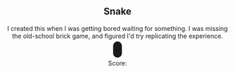 ## Snake

I created this when I was getting bored waiting for something. I was missing the old-school brick game, and figured I'd try replicating the experience.

<style>
    body {
        text-align: center;
    } #page .box.style3 {
        text-align: center;
    } #game {
        border: 10px solid;
        border-radius: 10px;
    }
</style>
<canvas id="game" width="500" height="500"></canvas>
<div>Score: <span id="score"></div>
<script src="//ajax.googleapis.com/ajax/libs/jquery/1.11.0/jquery.min.js"></script>
<script type="text/javascript">
brick = function(selector) {
    var el = $(selector);
    var w = el.width();
    var h = el.height();
    var ctx = el[0].getContext('2d');
    var colors = {
        'bg' : '#acc4ac',
        'fg' : '#444'
    };
    // cell size
    var cs = 10;
    //draw a box with brick co-ordinates x, y and size cs
    var draw_brick = function(x, y, color, border) {
        if (color == undefined) color = colors.fg;
        if (border == undefined) border = colors.bg;
        ctx.fillStyle = color;
        ctx.strokeStyle = border;
        ctx.moveTo(x * cs, y * cs);
        ctx.lineTo((x + 1) * cs, y * cs);
        ctx.lineTo(x * cs, (y + 1 ) * cs);
        ctx.closePath();
        ctx.fill();
        ctx.beginPath();
        ctx.arc((x * cs) + cs/2, (y * cs) + cs/2, Math.round(cs/2 - 2), Math.PI * 3/4, Math.PI * 7/4, false);
        ctx.fillStyle = border;
        ctx.fill();
        ctx.closePath();
        ctx.beginPath();
        ctx.arc((x * cs) + cs/2, (y * cs) + cs/2, Math.round(cs/2 - 2), Math.PI * 7/4, Math.PI * 3/4, false);
        ctx.fillStyle = color;
        ctx.fill();
        ctx.closePath();
        ctx.strokeWidth = 1;
        ctx.strokeStyle = color;
        ctx.strokeRect(x * cs, y * cs, cs, cs);
    }
    // clear screen
    var cls = function() {
        ctx.fillStyle = colors.bg;
        ctx.fillRect(0, 0, w, h);
        ctx.strokeStyle = "black";
        ctx.strokeRect(0, 0, w, h);
    }
    return {
        'cls' : cls,
        'draw_brick' : draw_brick,
        'w' : Math.floor(w/cs),
        'h' : Math.floor(h/cs)
    }
}

$(document).ready(function() {
    // initial direction
    var d = 'right';
    // number of ms before the snake moves again
    var speed = 100;
    //level
    var level = 0;
    // score
    var score = 0;
    var interval;
    var game = brick('#game');
    // the snake object
    var snake = {
        length : 5,
        body : [],
        init : function() {
            snake.length = 5;
            snake.body = [];
            for (var i=snake.length; i>0; i--) {
                //console.log(i)
                snake.body.push({ x : i, y : 20 });
                //console.log(JSON.stringify(snake.body), snake.body.length)
            }
            //console.log(JSON.stringify(snake.body))
        },
        draw : function() {
            game.cls();
            for (var i in snake.body) {
                game.draw_brick(snake.body[i].x, snake.body[i].y);
            }
        },
        move : function() {
            var head = snake.body[0];
            var dx = head.x;
            var dy = head.y;
            if (d == "left") {
                if (dx > 0) {
                    dx--;
                } else {
                    dx = game.w;
                }
            } else if (d == "right") {
                if (dx < game.w) {
                    dx++;
                } else {
                    dx = 0;
                } 
            }
            else if (d == "up") {
                if (dy > 0) {
                    dy--;
                } else {
                    dy = game.h;
                } 
            }
            else if (d == "down") {
                if (dy <= (game.h)) {
                    dy++;
                } else {
                    dy = 0;
                } 
            }

            // check for collision
            if (check_collision(snake, food)) {
                snake.length++;
                snake.body.unshift(food.body[0]);
                snake.draw();
                food.init();
                food.draw();
                score = score + 10;
                if (score > 0 && score % 100 == 0) {
                    console.log('score ', score)
                    level++;
                    console.log(level)
                    wall.init();
                }
            }

            var tail = snake.body.pop();
            tail.x = dx;
            tail.y = dy;
            snake.body.unshift(tail);
            //console.log(JSON.stringify(snake.body))
            snake.draw();

            // check for collision with self
            if (check_collision({ body : snake.body.slice(1) }, { body : [snake.body[0]] })) {
            //if (snake.body.indexOf(tail) != snake.body.lastIndexOf(tail)) {
                //console.log('Touched self!');
                game_over();
            }

            // check for collision with wall
            if (check_collision(snake, wall)) {
                game_over();
            }
        }
    };

    var levelgrid = {
        0 : function() {
            return [];
        },
        1 : function() {
            var list = [];
            for (var i=0; i<game.w; i++) {
                list.push({
                    x : i,
                    y : 0
                });
                list.push({
                    x : i,
                    y : game.h - 1
                });
            }
            for (var j=0; j<game.h; j++) {
                list.push({
                    x : 0,
                    y : j
                });
                list.push({
                    x : game.w - 1,
                    y : j
                });
            }
            return list;
        }
    };

    var wall = {
        body: [],
        init : function() {
            wall.body = levelgrid[Math.floor(level/2)]();
            console.log(wall.body)
        },
        draw : function() {
            for (var i in wall.body) {
                console.log(wall.body[i].x, wall.body[i].y);
                game.draw_brick(wall.body[i].x, wall.body[i].y);
            }
        }
    };

    var food = {
        body : [],
        length : 1,
        init : function() {
            do {
                food.body = [];
                for (var i=0; i < food.length; i++) {
                    food.body.push({
                        x : Math.round(Math.random() * game.w),
                        y : Math.round(Math.random() * game.h)
                    });
                }
            } while (check_collision(snake, food) || check_collision(wall, food))
        },
        draw : function() {
            for (var i in food.body) {
                game.draw_brick(food.body[i].x, food.body[i].y);
            }
        }
    };

    var check_collision = function(obj1, obj2) {
        if ((obj1.body) && (obj2.body)) {
            for (var i in obj1.body) {
                for (var j in obj2.body) {
                    if ((obj1.body[i].x == obj2.body[j].x) && (obj1.body[i].y == obj2.body[j].y)) {
                        return true;
                    }
                }
            }
            return false;
        } else {
            return null;
        }
    }

    //keyboard controls
    $(document).keydown(function(e) {
        var key = e.which;
        //clause to prevent reverse gear
        if(key == "37" && d != "right") d = "left";
        else if(key == "38" && d != "down") d = "up";
        else if(key == "39" && d != "left") d = "right";
        else if(key == "40" && d != "up") d = "down";
        // prevent scrolling
        if (key == "40" || key == "38") e.preventDefault();
    });

    var start_game = function() {
        game.cls();
        d = 'right';
        wall.init();
        wall.draw();
        snake.init();
        snake.draw();
        food.init();
        food.draw();
        interval = setInterval(function() {
            snake.move(); 
            wall.draw(); 
            food.draw(); 
            $('#score').html(score); 
        }, speed);
    }
    start_game();

    var game_over = function() {
        if (typeof(interval) != "undefined") {
            clearInterval(interval);
        }
        if (confirm('Your score: ' + score + '. Start new game?')) {
            start_game();
        }
    }
});
</script>